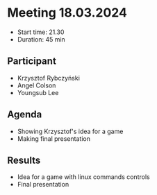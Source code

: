 # Meeting 18.03.2024
* Start time: 21.30
* Duration: 45 min
## Participant
* Krzysztof Rybczyński
* Angel Colson
* Youngsub Lee

## Agenda
* Showing Krzysztof's idea for a game
* Making final presentation

## Results
* Idea for a game with linux commands controls
* Final presentation
